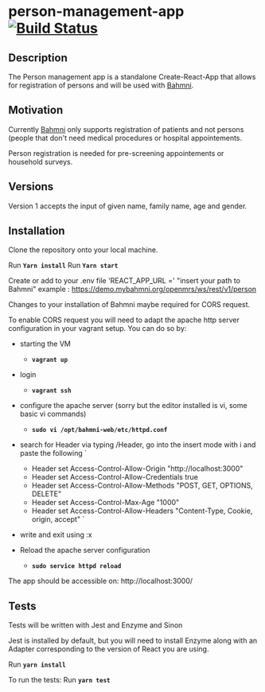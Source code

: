 # person-management-app [![Build Status](https://travis-ci.com/Bahmni/person-management-app.svg?branch=master)](https://travis-ci.com/Bahmni/person-management-app)

## Description

The Person management app is a standalone Create-React-App that allows for registration of persons and will be used with [Bahmni](https://github.com/Bahmni). 

## Motivation

Currently [Bahmni](https://github.com/Bahmni) only supports registration of patients and not persons (people that don't need medical procedures or hospital appointements. 

Person registration is needed for pre-screening appointements or household surveys.

## Versions

Version 1 accepts the input of given name, family name, age and gender.

## Installation

Clone the repository onto your local machine.

Run **`Yarn install`**
Run **`Yarn start`**

Create or add to your .env file 'REACT_APP_URL =' "insert your path to Bahmni" 
    example : https://demo.mybahmni.org/openmrs/ws/rest/v1/person

Changes to your installation of Bahmni maybe required for CORS request.

To enable CORS request you will need to adapt the apache http server configuration in your vagrant setup. You can do so by:

* starting the VM
    * **`vagrant up`**
* login
    * **`vagrant ssh`**
* configure the apache server (sorry but the editor installed is vi, some basic vi commands)
    * **`sudo vi /opt/bahmni-web/etc/httpd.conf`**
* search for Header via typing /Header, go into the insert mode with i and paste the following
`
    * Header set Access-Control-Allow-Origin "http://localhost:3000"
    * Header set Access-Control-Allow-Credentials true
    * Header set Access-Control-Allow-Methods "POST, GET, OPTIONS, DELETE"
    * Header set Access-Control-Max-Age "1000"
    * Header set Access-Control-Allow-Headers "Content-Type, Cookie, origin, accept"
`
* write and exit using :x

* Reload the apache server configuration
    * **`sudo service httpd reload`**

The app should be accessible on: http://localhost:3000/

## Tests
Tests will be written with Jest and Enzyme and Sinon

Jest is installed by default, but you will need to install Enzyme along with an Adapter corresponding to the version of React you are using. 

Run **`yarn install`**

To run the tests:
Run **`yarn test`**